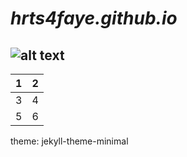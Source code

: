 # *hrts4faye.github.io*
![alt text](https://upload.wikimedia.org/wikipedia/commons/thumb/a/a3/Eq_it-na_pizza-margherita_sep2005_sml.jpg/800px-Eq_it-na_pizza-margherita_sep2005_sml.jpg)
---
| 1 | 2 |
| ----------- | ----------- |
| 3 | 4 |
| 5 | 6 |

theme: jekyll-theme-minimal
